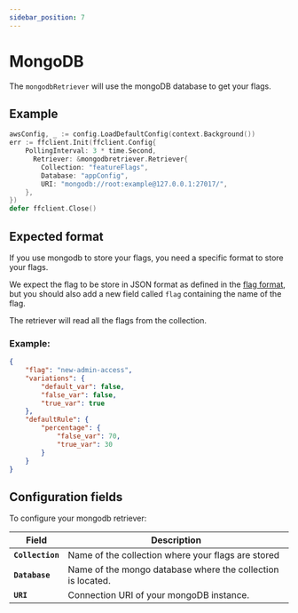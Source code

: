 ```yaml
---
sidebar_position: 7
---
```


# MongoDB
The `mongodbRetriever` will use the mongoDB database to get your flags.

## Example
```go linenums="1"
awsConfig, _ := config.LoadDefaultConfig(context.Background())
err := ffclient.Init(ffclient.Config{
    PollingInterval: 3 * time.Second,
	  Retriever: &mongodbretriever.Retriever{
        Collection: "featureFlags",
        Database: "appConfig",
        URI: "mongodb://root:example@127.0.0.1:27017/",
    },
})
defer ffclient.Close()
```

## Expected format
If you use mongodb to store your flags, you need a specific format to store your flags.

We expect the flag to be store in JSON format as defined in the [flag format](../../configure_flag/flag_format#format-details),
but you should also add a new field called `flag` containing the name of the flag.

The retriever will read all the flags from the collection.

### Example:
```json
{
    "flag": "new-admin-access",
    "variations": {
        "default_var": false,
        "false_var": false,
        "true_var": true
    },
    "defaultRule": {
        "percentage": {
            "false_var": 70,
            "true_var": 30
        }
    }
}
```

## Configuration fields
To configure your mongodb retriever:

| Field            | Description                                                 |
|------------------|-------------------------------------------------------------|
| **`Collection`** | Name of the collection where your flags are stored          |
| **`Database`**   | Name of the mongo database where the collection is located. |
| **`URI`**        | Connection URI of your mongoDB instance.                    |
